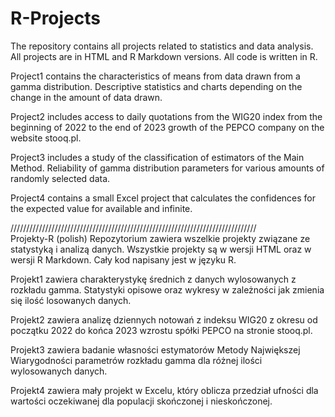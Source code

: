# R-Projects 

The repository contains all projects related to statistics and data analysis. All projects are in HTML and R Markdown versions. All code is written in R.

Project1 contains the characteristics of means from data drawn from a gamma distribution. Descriptive statistics and charts depending on the change in the amount of data drawn.

Project2 includes access to daily quotations from the WIG20 index from the beginning of 2022 to the end of 2023 growth of the PEPCO company on the website stooq.pl.

Project3 includes a study of the classification of estimators of the Main Method. Reliability of gamma distribution parameters for various amounts of randomly selected data.

Project4 contains a small Excel project that calculates the confidences for the expected value for available and infinite.

//////////////////////////////////////////////////////////////////////////////<br>
Projekty-R (polish)
Repozytorium zawiera wszelkie projekty związane ze statystyką i analizą danych. Wszystkie projekty są w wersji HTML oraz w wersji R Markdown. Cały kod napisany jest w języku R.

Projekt1 zawiera charakterystykę średnich z danych wylosowanych z rozkładu gamma. Statystyki opisowe oraz wykresy w zależności jak zmienia się ilość losowanych danych.

Projekt2 zawiera analizę dziennych notowań z indeksu WIG20 z okresu od początku 2022 do końca 2023 wzrostu spółki PEPCO na stronie stooq.pl. 

Projekt3 zawiera badanie własności estymatorów Metody Największej Wiarygodności parametrów rozkładu gamma dla różnej ilości wylosowanych danych.

Projekt4 zawiera mały projekt w Excelu, który oblicza przedział ufności dla wartości oczekiwanej dla populacji skończonej i nieskończonej.
